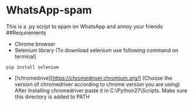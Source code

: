 # WhatsApp-spam
This is a .py script to spam on WhatsApp and annoy your friends
##Requirements
- Chrome browser
- Selenium library 
(To download selenium use following command on terminal)
```
pip install selenium
```
- [!chromedrive][https://chromedriver.chromium.org/] 
(Choose the version of chromedriver according to chrome version you are using)
After Installing chromedriver paste it in C:\Python27\Scripts. Make sure this directory is added to PATH
